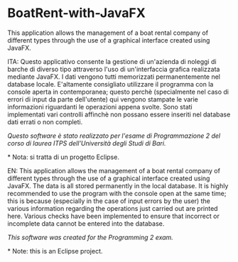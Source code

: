 # BoatRent-with-JavaFX
This application allows the management of a boat rental company of different types through the use of a graphical interface created using JavaFX.



ITA: Questo applicativo consente la gestione di un'azienda di noleggi di barche di diverso tipo attraverso l'uso di un'interfaccia grafica realizzata mediante JavaFX. 
I dati vengono tutti memorizzati permanentemente nel database locale.
E'altamente consigliato utilizzare il programma con la console aperta in contemporanea; questo perchè (specialmente nel caso di errori di input da parte dell'utente) qui vengono stampate le varie informazioni riguardanti le operazioni appena svolte.
Sono stati implementati vari controlli affinchè non possano essere inseriti nel database dati errati o non completi.
<p><i>Questo software è stato realizzato per l'esame di Programmazione 2 del corso di laurea ITPS dell'Università degli Studi di Bari.</i></p>
* Nota: si tratta di un progetto Eclipse.


EN: This application allows the management of a boat rental company of different types through the use of a graphical interface created using JavaFX.
The data is all stored permanently in the local database.
It is highly recommended to use the program with the console open at the same time; this is because (especially in the case of input errors by the user) the various information regarding the operations just carried out are printed here.
Various checks have been implemented to ensure that incorrect or incomplete data cannot be entered into the database.
<p><i>This software was created for the Programming 2 exam.</i></p>
* Note: this is an Eclipse project.
